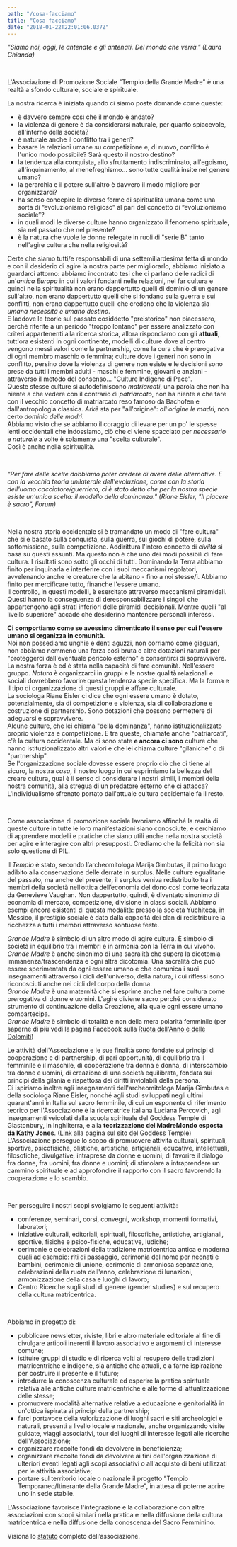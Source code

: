 ```yaml
---
path: "/cosa-facciamo"
title: "Cosa facciamo"
date: "2018-01-22T22:01:06.037Z"
---
```


*"Siamo noi, oggi,  le antenate e gli antenati. Del mondo che verrà." (Laura Ghianda)*

<br/>

L'Associazione di Promozione Sociale  "Tempio della Grande Madre" è una realtà a sfondo culturale, sociale e spirituale.

La nostra ricerca è iniziata quando ci siamo poste domande come queste:
- è davvero sempre così che il mondo è andato?
- la violenza di genere è da considerarsi naturale, per quanto spiacevole, all'interno della società?
- è naturale anche il conflitto tra i generi?
- basare le relazioni umane su competizione e, di nuovo, conflitto è l'unico modo possibile? Sarà questo il nostro destino?
- la tendenza alla conquista, allo sfruttamento indiscriminato, all'egoismo, all'inquinamento, al menefreghismo... sono tutte qualità insite nel genere umano?
- la gerarchia e il potere sull'altro è davvero il modo migliore per organizzarci?
- ha senso concepire le diverse forme di spiritualità umana come una sorta di “evoluzionismo religioso” al pari del concetto di “evoluzionismo sociale”?
- in quali modi le diverse culture hanno organizzato il fenomeno spirituale, sia nel passato che nel presente?
- è la natura che vuole le donne relegate in ruoli di "serie B" tanto nell'agire cultura che nella religiosità?

Certe che siamo tutti/e responsabili di una settemiliardesima fetta di mondo e con il desiderio di agire la nostra parte per migliorarlo, abbiamo iniziato a guardarci attorno: abbiamo incontrato tesi che ci parlano delle radici di un'*antica Europa* in cui i valori fondanti nelle relazioni, nel far cultura e quindi nella spiritualità non erano dappertutto quelli di dominio di un genere sull'altro, non erano dappertutto quelli che si fondano sulla guerra e sui conflitti, non erano dappertutto quelli che credono che la violenza sia *umana necessità e umano destino*.  
E laddove le teorie sul passato cosiddetto "preistorico" non piacessero, perché riferite a un periodo "troppo lontano" per essere analizzato con criteri appartenenti alla ricerca storica, allora rispondiamo con gli **attuali**, tutt'ora esistenti in ogni continente, modelli di culture dove al centro vengono messi valori come la partnership, come la cura che è prerogativa di ogni membro maschio o femmina; culture dove i generi non sono in conflitto, persino dove la violenza di genere non esiste e le decisioni sono prese da tutti i membri adulti - maschi e femmine, giovani e anziani - attraverso il metodo del consenso… "Culture Indigene di Pace".  
Queste stesse culture si autodefiniscono *matriarcati*, una parola che non ha niente a che vedere con il contrario di *patriarcato*, non ha niente a che fare con il vecchio concetto di matriarcato reso famoso da Bachofen e dall'antropologia classica. *Arkè* sta per "all'origine": *all'origine le madri*, non certo *dominio delle madri*.  
Abbiamo visto che se abbiamo il coraggio di levare per un po' le spesse lenti occidentali che indossiamo, ciò che ci viene spacciato per *necessario* e *naturale* a volte è solamente una "scelta culturale".  
Così è anche nella spiritualità.

<br/>

*"Per fare delle scelte dobbiamo poter credere di avere delle alternative. E con la vecchia teoria unilaterale dell'evoluzione, come con la storia dell'uomo cacciatore/guerriero, ci è stato detto che per la nostra specie esiste un'unica scelta: il modello della dominanza." (Riane Eisler, "Il piacere è sacro", Forum)*

<br/>

Nella nostra storia occidentale si è tramandato un modo di "fare cultura" che si è basato sulla conquista, sulla guerra, sui giochi di potere, sulla sottomissione, sulla competizione. Addirittura l'intero concetto di *civiltà* si basa su questi assunti. Ma questo non è che uno dei modi possibili di fare cultura. I risultati sono sotto gli occhi di tutti. Dominando la Terra abbiamo finito per inquinarla e interferire con i suoi meccanismi regolatori, avvelenando anche le creature che la abitano - fino a noi stesse/i. Abbiamo finito per mercificare tutto, finanche l'essere umano.  
Il controllo, in questi modelli, è esercitato attraverso meccanismi piramidali. Questi hanno la conseguenza di deresponsabilizzare i singoli che appartengono agli strati inferiori delle piramidi decisionali. Mentre quelli "al livello superiore" accade che desiderino mantenere personali interessi.

**Ci comportiamo come se avessimo dimenticato il senso per cui l'essere umano si organizza in comunità.**  
Noi non possediamo unghie e denti aguzzi, non corriamo come giaguari, non abbiamo nemmeno una forza così bruta o altre dotazioni naturali per "proteggerci dall'eventuale pericolo esterno" e consentirci di sopravvivere.  
La nostra forza è ed è stata nella capacità di fare comunità. Nell'essere gruppo. *Natura* è organizzarci in gruppi e le nostre qualità relazionali e sociali dovrebbero favorire questa tendenza specie specifica. Ma la forma e il tipo di organizzazione di questi gruppi è affare culturale.  
La sociologa Riane Eisler ci dice che ogni essere umano è dotato, potenzialmente, sia di competizione e violenza, sia di collaborazione e costruzione di partnership. Sono dotazioni che possono permettere di adeguarsi e sopravvivere.  
Alcune culture, che lei chiama "della dominanza", hanno istituzionalizzato proprio violenza e competizione. E tra queste, chiamate anche "patriarcati", c'è la cultura occidentale.
Ma ci sono state **e ancora ci sono** culture che hanno istituzionalizzato altri valori e che lei chiama culture "gilaniche" o di "partnership".  
Se l'organizzazione sociale dovesse essere proprio ciò che ci tiene al sicuro, la nostra *casa*, il nostro luogo in cui esprimiamo la bellezza del creare cultura, qual è il senso di considerare i nostri simili, i membri della nostra comunità, alla stregua di un predatore esterno che ci attacca?  
L'individualismo sfrenato portato dall'attuale cultura occidentale fa il resto.

<br/>

Come associazione di promozione sociale lavoriamo affinché la realtà di queste culture in tutte le loro manifestazioni siano conosciute, e cerchiamo di apprendere modelli e pratiche che siano utili anche nella nostra società per agire e interagire con altri presupposti. Crediamo che la felicità non sia solo questione di PIL.  

Il *Tempio* è stato, secondo l’archeomitologa Marija Gimbutas, il primo luogo adibito alla conservazione delle derrate in surplus. Nelle culture egualitarie del passato, ma anche del presente, il surplus veniva redistribuito tra i membri della società nell’ottica dell’economia del dono così come teorizzata da Genevieve Vaughan. Non dappertutto, quindi, è diventato sinonimo di economia di mercato, competizione, divisione in classi sociali. Abbiamo esempi ancora esistenti di questa modalità: presso la società Yuchiteca, in Messico, il prestigio sociale è dato dalla capacità dei clan di redistribuire la ricchezza a tutti i membri attraverso sontuose feste.  

*Grande Madre* è simbolo di un altro modo di agire cultura. È simbolo di società in equilibrio tra i membri e in armonia con la Terra in cui vivono.  
*Grande Madre* è anche sinonimo di una sacralità che supera la dicotomia immanenza/trascendenza e ogni altra dicotomia. Una sacralità che può essere sperimentata da ogni essere umano e che comunica i suoi insegnamenti attraverso i cicli dell'universo, della natura, i cui riflessi sono riconosciuti anche nei cicli del corpo della donna.  
*Grande Madre* è una maternità che si esprime anche nel fare cultura come prerogativa di donne e uomini. L'agire diviene sacro perché considerato strumento di continuazione della Creazione, alla quale ogni essere umano compartecipa.  
*Grande Madre* è simbolo di totalità e non della mera polarità femminile (per saperne di più vedi la pagina Facebook sulla <a href="https://www.facebook.com/events/144965559241495/?active_tab=about" target="_blank_">Ruota dell'Anno e delle Dolomiti</a>)

Le attività dell'Associazione e le sue finalità sono fondate sui principi di cooperazione e di partnership, di pari opportunità, di equilibrio tra il femminile e il maschile, di cooperazione tra donna e donna, di interscambio tra donne e uomini, di creazione di una società equilibrata, fondata sui principi della gilania e rispettosa dei diritti inviolabili della persona.  
Ci ispiriamo inoltre agli insegnamenti dell'archeomitologa Marija Gimbutas e della sociologa Riane Eisler, nonché agli studi sviluppati negli ultimi quarant'anni in Italia sul sacro femminile, di cui un esponente di riferimento teorico per l'Associazione è la ricercatrice italiana Luciana Percovich, agli insegnamenti veicolati dalla scuola spirituale del Goddess Temple di Glastonbury, in Inghilterra, e alla **teorizzazione del MadreMondo esposta da Kathy Jones**. (<a href="http://www.goddesstemple.co.uk/the-vision-of-the-motherworld/la-visione-di-madremondo/" target="_blank_">Link</a> alla pagina sul sito del Goddess Temple)  
L'Associazione persegue lo scopo di promuovere attività culturali, spirituali, sportive, psicofisiche, olistiche, artistiche, artigianali, educative, intellettuali, filosofiche, divulgative, intraprese da donne e uomini; di favorire il dialogo fra donne, fra uomini, fra donne e uomini; di stimolare a intraprendere un cammino spirituale e ad approfondire il rapporto con il sacro favorendo la cooperazione e lo scambio.

<br/>

Per perseguire i nostri scopi svolgiamo le seguenti attività:
- conferenze, seminari, corsi, convegni, workshop, momenti formativi, laboratori;
- iniziative culturali, editoriali, spirituali, filosofiche, artistiche, artigianali, sportive, fisiche e psico-fisiche, educative, ludiche;
- cerimonie e celebrazioni della tradizione matricentrica antica e moderna quali ad esempio: riti di passaggio, cerimonia del nome per neonati e bambini, cerimonie di unione, cerimonie di armoniosa separazione, celebrazioni della ruota dell'anno, celebrazione di lunazioni, armonizzazione della casa e luoghi di lavoro;
- Centro Ricerche sugli studi di genere (gender studies) e sul recupero della cultura matricentrica.

<br/>

Abbiamo in progetto di:
- pubblicare newsletter, riviste, libri e altro materiale editoriale al fine di divulgare articoli inerenti il lavoro associativo e argomenti di interesse comune;
- istituire gruppi di studio e di ricerca volti al recupero delle tradizioni matricentriche e indigene, sia antiche che attuali, e a farne ispirazione per costruire il presente e il futuro;
- introdurre la conoscenza culturale ed esperire la pratica spirituale relativa alle antiche culture matricentriche e alle forme di attualizzazione delle stesse;
 - promuovere modalità alternative relative a educazione e genitorialità in un'ottica ispirata ai principi della partnership;
- farci portavoce della valorizzazione di luoghi sacri e siti archeologici e naturali, presenti a livello locale e nazionale, anche organizzando visite guidate, viaggi associativi, tour dei luoghi di interesse legati alle ricerche dell'Associazione;
- organizzare raccolte fondi da devolvere in beneficienza;
- organizzare raccolte fondi da devolvere ai fini dell'organizzazione di ulteriori eventi legati agli scopi associativi o all'acquisto di beni utilizzati per le attività associative;
- portare sul territorio locale o nazionale il progetto "Tempio Temporaneo/Itinerante della Grande Madre", in attesa di poterne aprire uno in sede stabile.

L'Associazione favorisce l'integrazione e la collaborazione con altre associazioni con scopi similari nella pratica e nella diffusione della cultura matricentrica e nella diffusione della conoscenza del Sacro Femminino.

Visiona lo [statuto](/statuto) completo dell’associazione.
